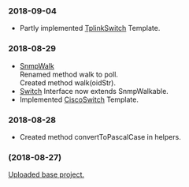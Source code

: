<h3>2018-09-04</h3>
<ul>
<li>
Partly implemented <a href="https://github.com/mitkogatev/macAddressPoller/blob/master/src/main/java/program/models/switches/TplinkSwitch.java">TplinkSwitch</a> Template.
</li>
</ul>
<h3>2018-08-29</h3>
<ul>
<li>
<a href="https://github.com/mitkogatev/macAddressPoller/blob/master/src/main/java/program/snmp/SnmpWalk.java">SnmpWalk</a><br>
Renamed method walk to poll.<br>
Created method walk(oidStr).
</li>
<li>
<a href="https://github.com/mitkogatev/macAddressPoller/blob/master/src/main/java/program/models/switches/Switch.java">Switch</a> Interface now extends SnmpWalkable.
</li>
<li>
Implemented <a href="https://github.com/mitkogatev/macAddressPoller/blob/master/src/main/java/program/models/switches/CiscoSwitch.java">CiscoSwitch</a> Template.
</li>
</ul>
<h3>2018-08-28</h3>
<ul>
<li>
Created method convertToPascalCase in helpers.
</li>
</ul>

<h3>(2018-08-27)</h3>
<a href=https://github.com/mitkogatev/macAddressPoller/commit/08dc27cdf82e3fef9e84004fd268a7c5c01145c5>Uploaded base project.</a> 

